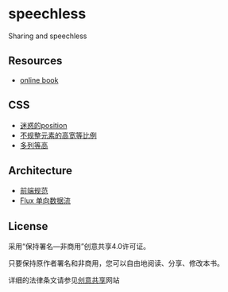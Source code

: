 # speechless
Sharing and speechless

## Resources
- [online book](http://ipluser.github.io/speechless/)

## CSS
- [迷惑的position](docs/css/position.md)
- [不规整元素的高宽等比例](docs/css/width-height-scale.md)
- [多列等高](docs/css/cols-equal-height.md)

## Architecture
 - [前端规范](docs/architecture/frontend-conventions.md)
 - [Flux 单向数据流](docs/architecture/flux.md)

## License
采用“保持署名—非商用”创意共享4.0许可证。

只要保持原作者署名和非商用，您可以自由地阅读、分享、修改本书。

详细的法律条文请参见[创意共享](http://creativecommons.org/licenses/by-nc/4.0/)网站